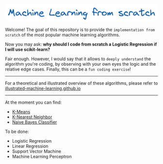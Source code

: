 
<p align="center">
    <img src="./banner.png" alt="Banner">
</p>

Welcome! The goal of this repository is to provide the `implementation from scratch` of the most popular machine learning algorithms.

Now you may ask: **why should I code from scratch a Logistic Regression if I will use scikit-learn?**

Fair enough. However, I would say that it allows to `deeply understand` the algorithm you're coding, by observing with your own eyes the logic and the relative edge cases. Finally, this can be a `fun coding exercise`!  

---
For a theoretical and illustrated overview of these algorithms, please refer to [illustrated-machine-learning.github.io](https://illustrated-machine-learning.github.io/)

---

At the moment you can find:
* [K-Means](kmeans/README.md)
* [K-Nearest Neighbor](knn/README.md)
* [Naive Bayes Classifier](naive-bayes/naive-bayes.py)

To be done:
* Logistic Regression
* Linear Regression
* Support Vector Machine
* Machine Learning Perceptron

